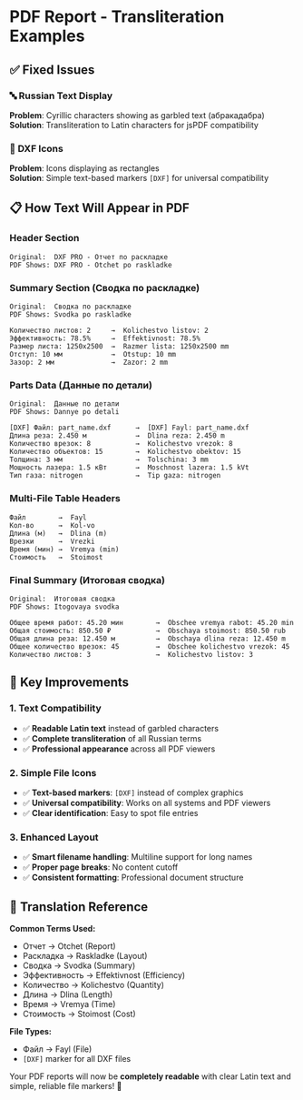 # PDF Report - Transliteration Examples

## ✅ Fixed Issues

### **🔤 Russian Text Display**
**Problem**: Cyrillic characters showing as garbled text (абракадабра)  
**Solution**: Transliteration to Latin characters for jsPDF compatibility

### **📄 DXF Icons**
**Problem**: Icons displaying as rectangles  
**Solution**: Simple text-based markers `[DXF]` for universal compatibility

## 📋 How Text Will Appear in PDF

### **Header Section**
```
Original:  DXF PRO - Отчет по раскладке
PDF Shows: DXF PRO - Otchet po raskladke
```

### **Summary Section (Сводка по раскладке)**
```
Original:  Сводка по раскладке
PDF Shows: Svodka po raskladke

Количество листов: 2     →  Kolichestvo listov: 2
Эффективность: 78.5%     →  Effektivnost: 78.5%
Размер листа: 1250x2500  →  Razmer lista: 1250x2500 mm
Отступ: 10 мм            →  Otstup: 10 mm
Зазор: 2 мм              →  Zazor: 2 mm
```

### **Parts Data (Данные по детали)**
```
Original:  Данные по детали
PDF Shows: Dannye po detali

[DXF] Файл: part_name.dxf      →  [DXF] Fayl: part_name.dxf
Длина реза: 2.450 м            →  Dlina reza: 2.450 m
Количество врезок: 8           →  Kolichestvo vrezok: 8
Количество объектов: 15        →  Kolichestvo obektov: 15
Толщина: 3 мм                  →  Tolschina: 3 mm
Мощность лазера: 1.5 кВт       →  Moschnost lazera: 1.5 kVt
Тип газа: nitrogen             →  Tip gaza: nitrogen
```

### **Multi-File Table Headers**
```
Файл        →  Fayl
Кол-во      →  Kol-vo
Длина (м)   →  Dlina (m)
Врезки      →  Vrezki
Время (мин) →  Vremya (min)
Стоимость   →  Stoimost
```

### **Final Summary (Итоговая сводка)**
```
Original:  Итоговая сводка
PDF Shows: Itogovaya svodka

Общее время работ: 45.20 мин        →  Obschee vremya rabot: 45.20 min
Общая стоимость: 850.50 ₽           →  Obschaya stoimost: 850.50 rub
Общая длина реза: 12.450 м          →  Obschaya dlina reza: 12.450 m
Общее количество врезок: 45         →  Obschee kolichestvo vrezok: 45
Количество листов: 3                →  Kolichestvo listov: 3
```

## 🎯 Key Improvements

### **1. Text Compatibility**
- ✅ **Readable Latin text** instead of garbled characters
- ✅ **Complete transliteration** of all Russian terms
- ✅ **Professional appearance** across all PDF viewers

### **2. Simple File Icons**
- ✅ **Text-based markers**: `[DXF]` instead of complex graphics
- ✅ **Universal compatibility**: Works on all systems and PDF viewers
- ✅ **Clear identification**: Easy to spot file entries

### **3. Enhanced Layout**
- ✅ **Smart filename handling**: Multiline support for long names
- ✅ **Proper page breaks**: No content cutoff
- ✅ **Consistent formatting**: Professional document structure

## 📖 Translation Reference

**Common Terms Used:**
- Отчет → Otchet (Report)
- Раскладка → Raskladke (Layout)
- Сводка → Svodka (Summary)
- Эффективность → Effektivnost (Efficiency)
- Количество → Kolichestvo (Quantity)
- Длина → Dlina (Length)
- Время → Vremya (Time)
- Стоимость → Stoimost (Cost)

**File Types:**
- Файл → Fayl (File)
- `[DXF]` marker for all DXF files

Your PDF reports will now be **completely readable** with clear Latin text and simple, reliable file markers! 🚀